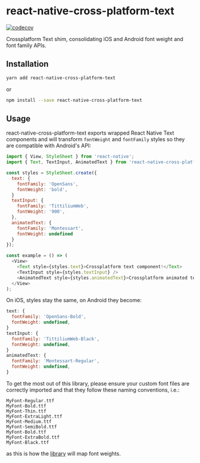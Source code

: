 # react-native-cross-platform-text

[![codecov](https://codecov.io/gh/lendup/react-native-cross-platform-text/branch/master/graph/badge.svg?token=WX4zNL7EPX)](https://codecov.io/gh/lendup/react-native-cross-platform-text)

Crossplatform Text shim, consolidating iOS and Android font weight and font family APIs.

## Installation

```bash
yarn add react-native-cross-platform-text
```

or

```bash
npm install --save react-native-cross-platform-text
```

## Usage

react-native-cross-platform-text exports wrapped React Native Text components and will transform `fontWeight` and `fontFamily` styles so they are compatible with Android's API:


```js
import { View, StyleSheet } from 'react-native';
import { Text, TextInput, AnimatedText } from 'react-native-cross-platform-text';

const styles = StyleSheet.create({
  text: {
    fontFamily: 'OpenSans',
    fontWeight: 'bold',
  }
  textInput: {
    fontFamily: 'TittiliumWeb',
    fontWeight: '900',
  },
  animatedText: {
    fontFamily: 'Montessart',
    fontWeight: undefined
  }
});

const example = () => (
  <View>
    <Text style={styles.text}>Crossplatform text component!</Text>
    <TextInput style={styles.textInput} />
    <AnimatedText style={styles.animatedText}>Crossplatform animated text component!</AnimatedText>
  </View>
);
```

On iOS, styles stay the same, on Android they become:
```js
text: {
  fontFamily: 'OpenSans-Bold',
  fontWeight: undefined,
}
textInput: {
  fontFamily: 'TittiliumWeb-Black',
  fontWeight: undefined,
}
animatedText: {
  fontFamily: 'Montessart-Regular',
  fontWeight: undefined,
}
```

To get the most out of this library, please ensure your custom font files are correctly imported and that they follow these naming conventions, i.e.:

```
MyFont-Regular.ttf
MyFont-Bold.ttf
MyFont-Thin.ttf
MyFont-ExtraLight.ttf
MyFont-Medium.ttf
MyFont-SemiBold.ttf
MyFont-Bold.ttf
MyFont-ExtraBold.ttf
MyFont-Black.ttf
```

as this is how the [library](https://github.com/lendup/react-native-cross-platform-text/blob/master/src/getFontStyleForWeight.ts) will map font weights.


